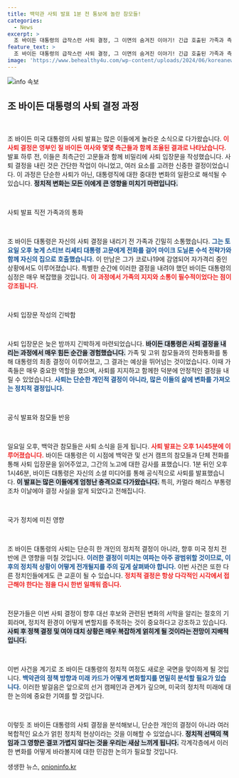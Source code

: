 ```yaml
---
title: 백악관 사퇴 발표 1분 전 통보에 놀란 참모들!
categories:
  - News
excerpt: >
  조 바이든 대통령의 급작스런 사퇴 결정, 그 이면의 숨겨진 이야기! 긴급 호출된 가족과 측근들, 코로나19 격리 중 밤샘 작업으로 입장문 완성, 사퇴 발표 1분 전까지 긴장감 넘쳤던 백악관의 비밀을 공개합니다!
feature_text: >
  조 바이든 대통령의 급작스런 사퇴 결정, 그 이면의 숨겨진 이야기! 긴급 호출된 가족과 측근들, 코로나19 격리 중 밤샘 작업으로 입장문 완성, 사퇴 발표 1분 전까지 긴장감 넘쳤던 백악관의 비밀을 공개합니다!
image: 'https://www.behealthy4u.com/wp-content/uploads/2024/06/koreanews.jpg'
---
```


<p><img src="https://www.behealthy4u.com/wp-content/uploads/2024/06/koreanews.jpg" alt="info 속보" /></p>

<h2 data-ke-size="size26">조 바이든 대통령의 사퇴 결정 과정</h2>

<p data-ke-size="size16">&nbsp;</p>

<p>조 바이든 미국 대통령의 사퇴 발표는 많은 이들에게 놀라운 소식으로 다가왔습니다. <b><span style="color: #ee2323;">이 사퇴 결정은 영부인 질 바이든 여사와 몇몇 측근들과 함께 조율된 결과로 나타났습니다.</span></b> 발표 하루 전, 이들은 최측근인 고문들과 함께 비밀리에 사퇴 입장문을 작성했습니다. 사퇴 결정을 내린 것은 간단한 작업이 아니었고, 여러 요소를 고려한 신중한 결정이었습니다. 이 과정은 단순한 사퇴가 아닌, 대통령직에 대한 중대한 변화의 일환으로 해석될 수 있습니다. <b><span style="background-color: #21538527;">정치적 변화는 모든 이에게 큰 영향을 미치기 마련입니다.</span></b> </p>

<p data-ke-size="size16">&nbsp;</p>

<p>사퇴 발표 직전 가족과의 통화</p>

<p data-ke-size="size16">&nbsp;</p>

<p>조 바이든 대통령은 자신의 사퇴 결정을 내리기 전 가족과 긴밀히 소통했습니다. <b><span style="color: #1a5490;">그는 토요일 오후 늦게 스티브 리셰티 대통령 고문에게 전화를 걸어 마이크 도닐론 수석 전략가와 함께 자신의 집으로 호출했습니다.</span></b> 이 만남은 그가 코로나19에 감염되어 자가격리 중인 상황에서도 이루어졌습니다. 특별한 순간에 이러한 결정을 내려야 했던 바이든 대통령의 심정은 매우 복잡했을 것입니다. <b><span style="color: #ee2323;">이 과정에서 가족의 지지와 소통이 필수적이었다는 점이 강조됩니다.</span></b></p>

<p data-ke-size="size16">&nbsp;</p>

<p>사퇴 입장문 작성의 긴박함</p>

<p data-ke-size="size16">&nbsp;</p>

<p>사퇴 입장문은 늦은 밤까지 긴박하게 마련되었습니다. <b><span style="background-color: #21538527;">바이든 대통령은 사퇴 결정을 내리는 과정에서 매우 힘든 순간을 경험했습니다.</span></b> 가족 및 고위 참모들과의 전화통화를 통해 대통령의 최종 결정이 이루어졌고, 그 결과는 예상을 뛰어넘는 것이었습니다. 이때 가족들은 매우 중요한 역할을 했으며, 사퇴를 지지하고 함께한 덕분에 안정적인 결정을 내릴 수 있었습니다. <b><span style="color: #1a5490;">사퇴는 단순한 개인적 결정이 아니라, 많은 이들의 삶에 변화를 가져오는 정치적 결정입니다.</span></b> </p>

<p data-ke-size="size16">&nbsp;</p>

<p>공식 발표와 참모들 반응</p>

<p data-ke-size="size16">&nbsp;</p>

<p>일요일 오후, 백악관 참모들은 사퇴 소식을 듣게 됩니다. <b><span style="color: #ee2323;">사퇴 발표는 오후 1시45분에 이루어졌습니다.</span></b> 바이든 대통령은 이 시점에 백악관 및 선거 캠프의 참모들과 단체 전화를 통해 사퇴 입장문을 읽어주었고, 그간의 노고에 대한 감사를 표했습니다. 1분 뒤인 오후 1시46분, 바이든 대통령은 자신의 소셜 미디어를 통해 공식적으로 사퇴를 발표했습니다. <b><span style="background-color: #21538527;">이 발표는 많은 이들에게 엄청난 충격으로 다가왔습니다.</span></b> 특히, 카멀라 해리스 부통령조차 이날에야 결정 사실을 알게 되었다고 전해집니다. </p>

<p data-ke-size="size16">&nbsp;</p>

<p>국가 정치에 미친 영향</p>

<p data-ke-size="size16">&nbsp;</p>

<p>조 바이든 대통령의 사퇴는 단순히 한 개인의 정치적 결정이 아니라, 향후 미국 정치 전반에 큰 영향을 미칠 것입니다. <b><span style="color: #1a5490;">이러한 결정이 미치는 여파는 아주 광범위할 것이므로, 이후의 정치적 상황이 어떻게 전개될지를 주의 깊게 살펴봐야 합니다.</span></b> 이번 사건은 또한 다른 정치인들에게도 큰 교훈이 될 수 있습니다. <b><span style="color: #ee2323;">정치적 결정은 항상 다각적인 시각에서 접근해야 한다는 점을 다시 한번 일깨워 줍니다.</span></b> </p>

<p data-ke-size="size16">&nbsp;</p>

<p>전문가들은 이번 사퇴 결정이 향후 대선 후보와 관련된 변화의 서막을 알리는 절호의 기회라며, 정치적 환경이 어떻게 변할지를 주목하는 것이 중요하다고 강조하고 있습니다. <b><span style="background-color: #21538527;">사퇴 후 정책 결정 및 여야 대치 상황은 매우 복잡하게 얽히게 될 것이라는 전망이 지배적입니다.</span></b> </p>

<p data-ke-size="size16">&nbsp;</p>

<p>이번 사건을 계기로 조 바이든 대통령의 정치적 여정도 새로운 국면을 맞이하게 될 것입니다. <b><span style="color: #1a5490;">백악관의 정책 방향과 미래 카드가 어떻게 변화할지를 면밀히 분석할 필요가 있습니다.</span></b> 이러한 발걸음은 앞으로의 선거 캠페인과 관계가 깊으며, 미국의 정치적 미래에 대한 논의에 중요한 기여를 할 것입니다. </p>

<p data-ke-size="size16">&nbsp;</p>

<p>이렇듯 조 바이든 대통령의 사퇴 결정을 분석해보니, 단순한 개인의 결정이 아니라 여러 복합적인 요소가 얽힌 정치적 현상이라는 것을 이해할 수 있었습니다. <b><span style="background-color: #21538527;">정치적 선택의 책임과 그 영향은 결코 가볍지 않다는 것을 우리는 새삼 느끼게 됩니다.</span></b> 각계각층에서 이러한 변화를 어떻게 바라볼지에 대한 민감한 논의가 필요할 것입니다.</p>
생생한 뉴스, <a href="https://onioninfo.kr" rel="dofollow">onioninfo.kr</a>



